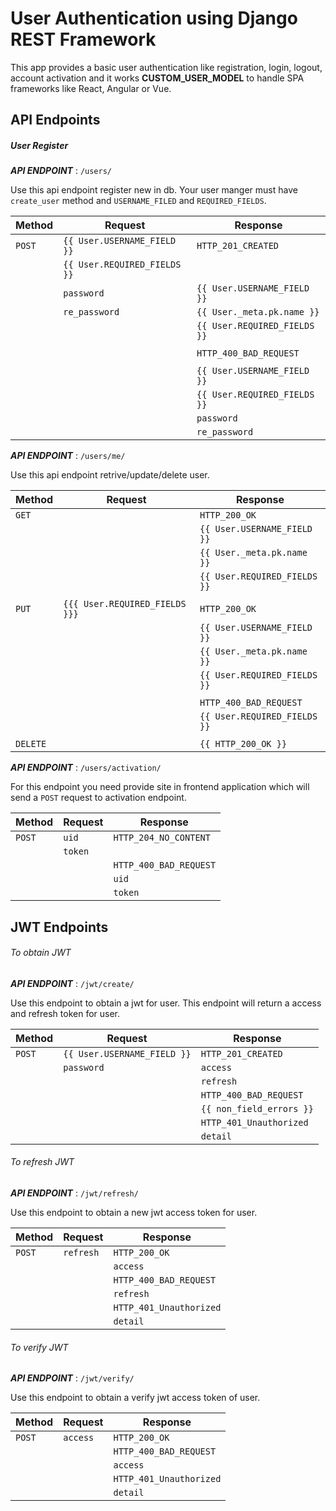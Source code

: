 # User Authentication using Django REST Framework

This app provides a basic user authentication like registration, login, logout, account activation and it works **CUSTOM_USER_MODEL** to handle SPA frameworks like React, Angular or Vue.

## API Endpoints

##### User Register

***API ENDPOINT*** : ```/users/```

Use this api endpoint register new in db. Your user manger must have ```create_user``` method and ```USERNAME_FILED``` and ```REQUIRED_FIELDS```.

| Method   |  Request                          | Response                         |
|----------|-----------------------------------|----------------------------------|
| ``POST`` |  ``{{ User.USERNAME_FIELD }}``    | ``HTTP_201_CREATED``             |
|          |  ``{{ User.REQUIRED_FIELDS }}``   |                                  |
|          |  ``password``                     |  ``{{ User.USERNAME_FIELD }}``   |
|          |  ``re_password``                  |  ``{{ User._meta.pk.name }}``    |
|          |                                   |  ``{{ User.REQUIRED_FIELDS }}``  |
|          |                                   |                                  |
|          |                                   |  ``HTTP_400_BAD_REQUEST``        |
|          |                                   |                                  |
|          |                                   |  ``{{ User.USERNAME_FIELD }}``   |
|          |                                   |  ``{{ User.REQUIRED_FIELDS }}``  |
|          |                                   |  ``password``                    |
|          |                                   |  ``re_password``                 |

***API ENDPOINT*** : ```/users/me/```

Use this api endpoint retrive/update/delete user.

| Method   |  Request                          | Response                         |
|----------|-----------------------------------|----------------------------------|
| ``GET``  |                                   |  ``HTTP_200_OK``                 |
|          |                                   |  ``{{ User.USERNAME_FIELD }}``   |
|          |                                   |  ``{{ User._meta.pk.name }}``    |
|          |                                   |  ``{{ User.REQUIRED_FIELDS }}``  |
|          |                                   |                                  |
| ``PUT``  |  ``{{{ User.REQUIRED_FIELDS }}}`` |  ``HTTP_200_OK``                 |
|          |                                   |  ``{{ User.USERNAME_FIELD }}``   |
|          |                                   |  ``{{ User._meta.pk.name }}``    |
|          |                                   |  ``{{ User.REQUIRED_FIELDS }}``  |
|          |                                   |                                  |
|          |                                   |  ``HTTP_400_BAD_REQUEST``        |
|          |                                   |  ``{{ User.REQUIRED_FIELDS }}``  |
|          |                                   |                                  |
|``DELETE``|                                   |  ``{{ HTTP_200_OK }}``           |

***API ENDPOINT*** : ```/users/activation/```

For this endpoint you need provide site in frontend application which will send a ```POST``` request to activation endpoint.

| Method   |  Request                          | Response                         |
|----------|-----------------------------------|----------------------------------|
| ``POST`` |  ``uid``                          |  ``HTTP_204_NO_CONTENT``         |
|          |  ``token``                        |                                  |
|          |                                   |  ``HTTP_400_BAD_REQUEST``        |
|          |                                   |  ``uid``                         |
|          |                                   |  ``token``                       |

## JWT Endpoints

###### To obtain JWT 
***API ENDPOINT*** : ```/jwt/create/```

Use this endpoint to obtain a jwt for user. This endpoint will return a access and refresh token for user.

| Method   |  Request                          | Response                         |
|----------|-----------------------------------|----------------------------------|
| ``POST`` |  ``{{ User.USERNAME_FIELD }}``    | ``HTTP_201_CREATED``             |
|          |  ``password``                     |  ``access``                      |
|          |                                   |  ``refresh``                     |
|          |                                   |  ``HTTP_400_BAD_REQUEST``        |
|          |                                   |  ``{{ non_field_errors }}``      |
|          |                                   |  ``HTTP_401_Unauthorized``       |
|          |                                   |  ``detail``                      |

###### To refresh JWT 
***API ENDPOINT*** : ```/jwt/refresh/```

Use this endpoint to obtain a new jwt access token for user.

| Method   |  Request                          | Response                         |
|----------|-----------------------------------|----------------------------------|
| ``POST`` |  ``refresh``                      | ``HTTP_200_OK``                  |
|          |                                   |  ``access``                      |
|          |                                   |  ``HTTP_400_BAD_REQUEST``        |
|          |                                   |  ``refresh``                     |
|          |                                   |  ``HTTP_401_Unauthorized``       |
|          |                                   |  ``detail``                      |

###### To verify JWT 
***API ENDPOINT*** : ```/jwt/verify/```

Use this endpoint to obtain a verify jwt access token of user.

| Method   |  Request                          | Response                         |
|----------|-----------------------------------|----------------------------------|
| ``POST`` |  ``access``                       | ``HTTP_200_OK``                  |
|          |                                   |  ``HTTP_400_BAD_REQUEST``        |
|          |                                   |  ``access``                      |
|          |                                   |  ``HTTP_401_Unauthorized``       |
|          |                                   |  ``detail``                      |
